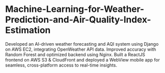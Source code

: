 # Machine-Learning-for-Weather-Prediction-and-Air-Quality-Index-Estimation
Developed an AI-driven weather forecasting and AQI system using Django on AWS EC2, integrating OpenWeather API data. Improved accuracy with Random Forest and optimized backend using Nginx. Built a ReactJS frontend on AWS S3 &amp; CloudFront and deployed a WebView mobile app for seamless, cross-platform access to real-time insights.
